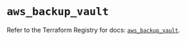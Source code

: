 # `aws_backup_vault`

Refer to the Terraform Registry for docs: [`aws_backup_vault`](https://registry.terraform.io/providers/hashicorp/aws/5.77.0/docs/resources/backup_vault).

